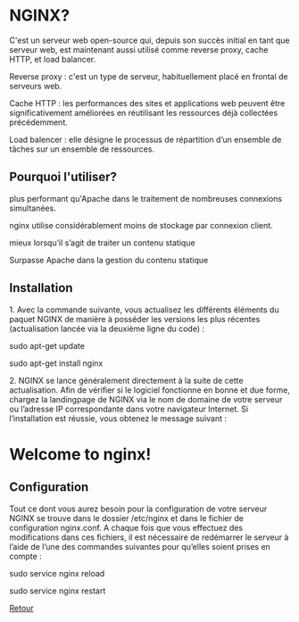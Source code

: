 <h1>NGINX?</h1>
<p>C'est un serveur web open-source qui, depuis son succès initial en tant que serveur web, est maintenant aussi utilisé comme reverse proxy, cache HTTP, et load balancer.</p>
<p>Reverse proxy : c'est un type de serveur, habituellement placé en frontal de serveurs web.</p>
<p>Cache HTTP : les performances des sites et applications web peuvent être significativement améliorées en réutilisant les ressources déjà collectées précédemment.</p>
<p>Load balencer : elle désigne le processus de répartition d’un ensemble de tâches sur un ensemble de ressources.</p>

<h2>Pourquoi l'utiliser?</h2>
<p>plus performant qu'Apache dans le traitement de nombreuses connexions simultanées.</p>
<p>nginx utilise considérablement moins de stockage par connexion client.</p>
<p>mieux lorsqu’il s’agit de traiter un contenu statique</p>
<p>Surpasse Apache dans la gestion du contenu statique</p>

<h2>Installation</h2>
<p>1. Avec la commande suivante, vous actualisez les différents éléments du paquet NGINX de manière à posséder les versions les plus récentes (actualisation lancée via la deuxième ligne du code) :</p>
<p>sudo apt-get update</p>
<p>sudo apt-get install nginx</p>
<p>2. NGINX se lance généralement directement à la suite de cette actualisation. Afin de vérifier si le logiciel fonctionne en bonne et due forme, chargez la landingpage de NGINX via le nom de domaine de votre serveur ou l’adresse IP correspondante dans votre navigateur Internet. Si l’installation est réussie, vous obtenez le message suivant :</p> 
<h1>Welcome to nginx!</h1>

<h2>Configuration</h2>
<p>Tout ce dont vous aurez besoin pour la configuration de votre serveur NGINX se trouve dans le dossier /etc/nginx et dans le fichier de configuration nginx.conf. A chaque fois que vous effectuez des modifications dans ces fichiers, il est nécessaire de redémarrer le serveur à l’aide de l’une des commandes suivantes pour qu’elles soient prises en compte :</p>
<p>sudo service nginx reload</p>
<p>sudo service nginx restart</p>
        <a href="https://github.com/NyAina2/Sys_serveur">Retour</a>
